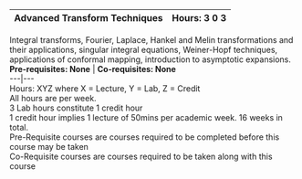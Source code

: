 **Advanced Transform Techniques** | **Hours: 3 0 3**  
---|---  
Integral transforms, Fourier, Laplace, Hankel and Melin transformations and their applications, singular integral equations, Weiner-Hopf techniques, applications of conformal mapping, introduction to asymptotic expansions. 
**Pre-requisites: None** | **Co-requisites: None**  
---|---  
Hours: XYZ where X = Lecture, Y = Lab, Z = Credit  
All hours are per week.  
3 Lab hours constitute 1 credit hour  
1 credit hour implies 1 lecture of 50mins per academic week. 16 weeks in total.  
Pre-Requisite courses are courses required to be completed before this course may be taken  
Co-Requisite courses are courses required to be taken along with this course
